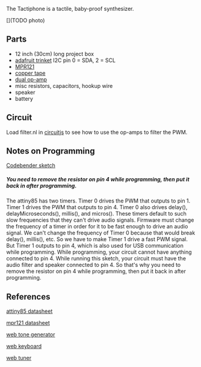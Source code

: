 The Tactiphone is a tactile, baby-proof synthesizer.

[](TODO photo)

## Parts

 * 12 inch (30cm) long project box
 * [adafruit trinket](http://www.adafruit.com/products/1500) I2C pin 0 = SDA, 2 = SCL
 * [MPR121](https://www.adafruit.com/products/1982)
 * [copper tape](https://www.adafruit.com/products/1127)
 * [dual op-amp](http://www.adafruit.com/products/808)
 * misc resistors, capacitors, hookup wire
 * speaker
 * battery

## Circuit

Load filter.nl in [circuitjs](http://lushprojects.com/circuitjs/circuitjs.html) to see how to use the op-amps to filter the PWM.

## Notes on Programming

[Codebender sketch](https://codebender.cc/sketch:193420)

##### You need to remove the resistor on pin 4 while programming, then put it back in after programming.

The attiny85 has two timers. Timer 0 drives the PWM that outputs to pin 1. Timer 1 drives the PWM that outputs to pin 4. 
Timer 0 also drives delay(), delayMicroseconds(), millis(), and micros(). These timers default to such slow frequencies that they can't drive audio signals. Firmware must change the frequency of a timer in order for it to be fast enough to drive an audio signal. We can't change the frequency of Timer 0 because that would break delay(), millis(), etc. So we have to make Timer 1 drive a fast PWM signal. But Timer 1 outputs to pin 4, which is also used for USB communication while programming. While programming, your circuit cannot have anything connected to pin 4. While running this sketch, your circuit must have the audio filter and speaker connected to pin 4. So that's why you need to remove the resistor on pin 4 while programming, then put it back in after programming.

## References

[attiny85 datasheet](http://www.atmel.com/images/atmel-2586-avr-8-bit-microcontroller-attiny25-attiny45-attiny85_datasheet.pdf)

[mpr121 datasheet](https://www.sparkfun.com/datasheets/Components/MPR121.pdf)

[web tone generator](https://plasticity.szynalski.com/tone-generator.htm)

[web keyboard](http://www.bgfl.org/bgfl/custom/resources_ftp/client_ftp/ks2/music/piano/)

[web tuner](https://jbergknoff.github.io/guitar-tuner/)
